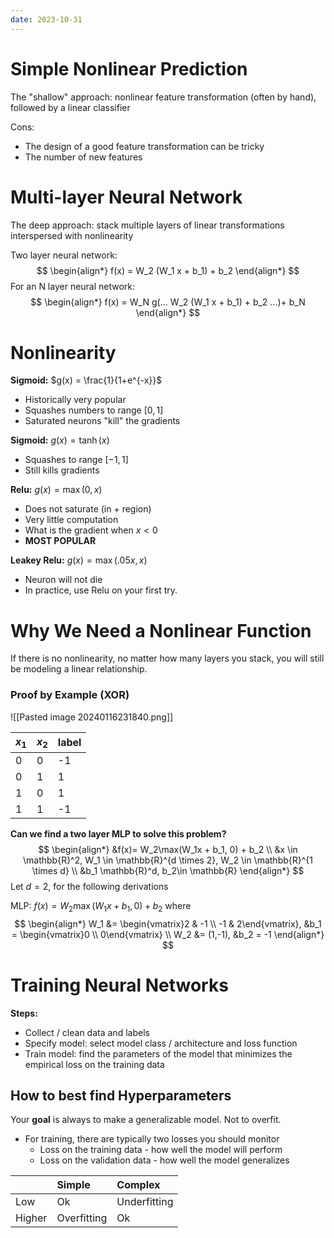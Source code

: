 ```yaml
---
date: 2023-10-31
---
```

# Simple Nonlinear Prediction
The "shallow" approach: nonlinear feature transformation (often by hand), followed by a linear classifier

Cons:
- The design of a good feature transformation can be tricky
- The number of new features

# Multi-layer Neural Network

The deep approach: stack multiple layers of linear transformations interspersed with nonlinearity

Two layer neural network:
$$
\begin{align*}
f(x) = W_2 (W_1 x + b_1) + b_2
\end{align*}
$$
For an N layer neural network:
$$
\begin{align*}
f(x) = W_N g(... W_2 (W_1 x + b_1) + b_2 ...)+ b_N
\end{align*}
$$
# Nonlinearity

**Sigmoid:** $g(x) = \frac{1}{1+e^{-x}}$
- Historically very popular
- Squashes numbers to range $[0,1]$
- Saturated neurons "kill" the gradients

**Sigmoid:** $g(x) = \tanh(x)$
- Squashes to range $[-1,1]$
- Still kills gradients

**Relu:** $g(x) = \max(0,x)$
- Does not saturate (in + region)
- Very little computation
- What is the gradient when $x < 0$
- **MOST POPULAR**

**Leakey Relu:** $g(x) = \max(.05x, x)$
- Neuron will not die
- In practice, use Relu on your first try.

# Why We Need a Nonlinear Function

If there is no nonlinearity, no matter how many layers you stack, you will still be modeling a linear relationship.

### Proof by Example (XOR)

![[Pasted image 20240116231840.png]]


| $x_1$ | $x_2$ | label |
| ----- | ----- | ----- |
| 0     | 0     | -1    |
| 0     | 1     | 1     |
| 1     | 0     | 1     |
| 1     | 1     | -1    |

**Can we find a two layer MLP to solve this problem?**
$$
\begin{align*}
&f(x)= W_2\max(W_1x + b_1, 0) + b_2
\\ &x \in \mathbb{R}^2, W_1 \in \mathbb{R}^{d \times 2}, W_2 \in \mathbb{R}^{1 \times d}
\\ &b_1 \mathbb{R}^d, b_2\in \mathbb{R}
\end{align*}
$$
Let $d = 2$, for the following derivations

MLP: $f(x) = W_2\max(W_1x+b_1, 0) + b_2$ where
$$
\begin{align*}
W_1 &= \begin{vmatrix}2 & -1 \\ -1 & 2\end{vmatrix}, &b_1 = \begin{vmatrix}0 \\ 0\end{vmatrix}
\\ W_2 &= (1,-1), &b_2 = -1
\end{align*}
$$
# Training Neural Networks
**Steps:**
- Collect / clean data and labels
- Specify model: select model class / architecture and loss function
- Train model: find the parameters of the model that minimizes the empirical loss on the training data

## How to best find Hyperparameters
Your **goal** is always to make a generalizable model. Not to overfit.

- For training, there are typically two losses you should monitor  
	- Loss on the training data - how well the model will perform
	- Loss on the validation data - how well the model generalizes

|        | Simple      | Complex      |
|:-------|:------------|:-------------|
| Low    | Ok          | Underfitting |
| Higher | Overfitting | Ok           |  